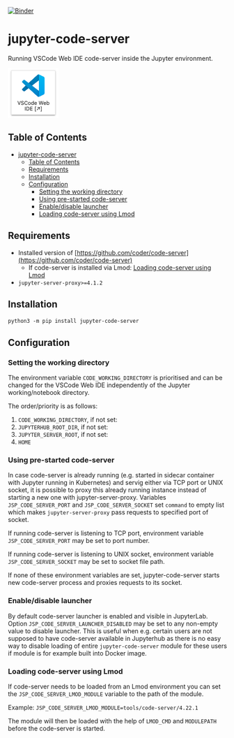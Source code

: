 [![Binder](https://mybinder.org/badge_logo.svg)](https://mybinder.org/v2/gh/aculich/jupyter-code-server/main)

# jupyter-code-server

Running VSCode Web IDE code-server inside the Jupyter environment.

![JupyterLab ](./imgs/code_lab_icon.png)

## Table of Contents

- [jupyter-code-server](#jupyter-code-server)
  - [Table of Contents](#table-of-contents)
  - [Requirements](#requirements)
  - [Installation](#installation)
  - [Configuration](#configuration)
    - [Setting the working directory](#setting-the-working-directory)
    - [Using pre-started code-server](#using-pre-started-code-server)
    - [Enable/disable launcher](#enabledisable-launcher)
    - [Loading code-server using Lmod](#loading-code-server-using-lmod)


## Requirements

* Installed version of [https://github.com/coder/code-server](https://github.com/coder/code-server)
  * If code-server is installed via Lmod: [Loading code-server using Lmod](#loading-code-server-using-lmod)
* `jupyter-server-proxy>=4.1.2`

## Installation

```
python3 -m pip install jupyter-code-server
```

## Configuration

### Setting the working directory

The environment variable `CODE_WORKING_DIRECTORY` is prioritised and can be changed for the VSCode Web IDE independently of the Jupyter working/notebook directory.

The order/priority is as follows:
1. `CODE_WORKING_DIRECTORY`, if not set:
2. `JUPYTERHUB_ROOT_DIR`, if not set:
3. `JUPYTER_SERVER_ROOT`, if not set:
4. `HOME`

### Using pre-started code-server

In case code-server is already running (e.g. started in sidecar container with Jupyter running in Kubernetes)
and servig either via TCP port or UNIX socket, it is possible to proxy this already running instance instead
of starting a new one with jupyter-server-proxy. Variables `JSP_CODE_SERVER_PORT` and `JSP_CODE_SERVER_SOCKET`
set `command` to empty list which makes `jupyter-server-proxy` pass requests to specified port of socket.

If running code-server is listening to TCP port, environment variable `JSP_CODE_SERVER_PORT` may be set to
port number.

If running code-server is listening to UNIX socket, environment variable `JSP_CODE_SERVER_SOCKET` may be set to
socket file path.

If none of these environment variables are set, jupyter-code-server starts new code-server process and proxies
requests to its socket.

### Enable/disable launcher

By default code-server launcher is enabled and visible in JupyterLab. Option `JSP_CODE_SERVER_LAUNCHER_DISABLED`
may be set to any non-empty value to disable launcher. This is useful when e.g. certain users are not supposed
to have code-server available in Jupyterhub as there is no easy way to disable loading of entire `jupyter-code-server`
module for these users if module is for example built into Docker image.

### Loading code-server using Lmod

If code-server needs to be loaded from an Lmod environment you can set the `JSP_CODE_SERVER_LMOD_MODULE` variable to the path of the module.

Example: `JSP_CODE_SERVER_LMOD_MODULE=tools/code-server/4.22.1`

The module will then be loaded with the help of `LMOD_CMD` and `MODULEPATH` before the code-server is started.
